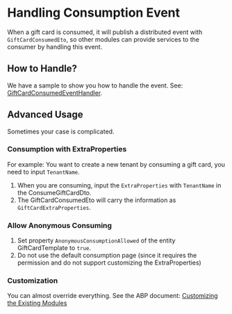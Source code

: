 # Handling Consumption Event
When a gift card is consumed, it will publish a distributed event with `GiftCardConsumedEto`, so other modules can provide services to the consumer by handling this event.

## How to Handle?
We have a sample to show you how to handle the event. See: [GiftCardConsumedEventHandler](../sample/MyProject/aspnet-core/src/MyProject.Application/UserGifts/GiftCardConsumedEventHandler.cs).

## Advanced Usage
Sometimes your case is complicated.

### Consumption with ExtraProperties
For example: You want to create a new tenant by consuming a gift card, you need to input `TenantName`.
1. When you are consuming, input the `ExtraProperties` with `TenantName` in the ConsumeGiftCardDto.
2. The GiftCardConsumedEto will carry the information as `GiftCardExtraProperties`.

### Allow Anonymous Consuming
1. Set property `AnonymousConsumptionAllowed` of the entity GiftCardTemplate to `true`.
2. Do not use the default consumption page (since it requires the permission and do not support customizing the ExtraProperties)

### Customization
You can almost override everything. See the ABP document: [Customizing the Existing Modules](https://docs.abp.io/en/abp/latest/Customizing-Application-Modules-Guide)